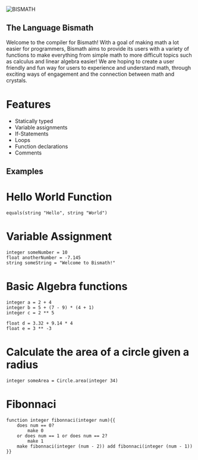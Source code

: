 ![BISMATH](https://user-images.githubusercontent.com/29928511/151274075-d36b6597-c7eb-461d-8dd7-0072fc24e631.jpg)

## The Language Bismath

Welcome to the compiler for Bismath! With a goal of making math a lot easier for programmers, Bismath aims to provide its users with a variety of functions to make everything from simple math to more difficult topics such as calculus and linear algebra easier! We are hoping to create a user friendly and fun way for users to experience and understand math, through exciting ways of engagement and the connection between math and crystals.

# Features

- Statically typed
- Variable assignments
- If-Statements
- Loops
- Function declarations
- Comments

## Examples

# Hello World Function

    equals(string "Hello", string "World")

# Variable Assignment

    integer someNumber = 10
    float anotherNumber = -7.145
    string someString = "Welcome to Bismath!"

# Basic Algebra functions

    integer a = 2 + 4
    integer b = 5 + (7 - 9) * (4 + 1)
    integer c = 2 ** 5

    float d = 3.32 + 9.14 * 4
    float e = 3 ** -3

# Calculate the area of a circle given a radius

    integer someArea = Circle.area(integer 34)

# Fibonnaci

    function integer fibonnaci(integer num){{
        does num == 0?
            make 0
        or does num == 1 or does num == 2?
            make 1
        make fibonnaci(integer (num - 2)) add fibonnaci(integer (num - 1))
    }}
